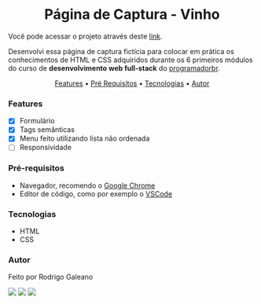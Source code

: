 <h1 align="center">Página de Captura - Vinho</h1>

Você pode acessar o projeto através deste <a href="https://rodrigogaleano.github.io/landingpage_wine/">link</a>.

Desenvolvi essa página de captura fictícia para colocar em prática os conhecimentos de HTML e CSS adquiridos durante os 6 primeiros módulos do curso de <strong>desenvolvimento web full-stack</strong> do <a href="https://programadorbr.com/" target="_blank">programadorbr</a>.

<p align="center">
 <a href="#features">Features</a> •
 <a href="#pré-requisitos">Pré Requisitos</a> •
 <a href="#tecnologias">Tecnologias</a> •
 <a href="#autor">Autor</a>
</p>

### Features

- [x] Formulário
- [x] Tags semânticas
- [x] Menu feito utilizando lista não ordenada
- [ ] Responsividade

### Pré-requisitos

- Navegador, recomendo o [Google Chrome](https://www.google.com/intl/pt-BR/chrome/)
- Editor de código,  como por exemplo o [VSCode](https://code.visualstudio.com/)

### Tecnologias

<ul>
  <li>HTML</li>
  <li>CSS</li>
</ul>

### Autor

Feito por Rodrigo Galeano

<a href="https://instagram.com/rodrigo1galeano" target="_blank"><img src="https://img.shields.io/badge/Instagram-E4405F?style=for-the-badge&logo=instagram&logoColor=white" target="_blank"></a>
<a href = "mailto:rodrigo1galeano@gmail.com"><img src="https://img.shields.io/badge/Gmail-D14836?style=for-the-badge&logo=gmail&logoColor=white" target="_blank"></a>
<a href="https://www.linkedin.com/in/rodrigo-galeano-63712b197/" target="_blank"><img src="https://img.shields.io/badge/LinkedIn-0077B5?style=for-the-badge&logo=linkedin&logoColor=white" target="_blank"></a> 
